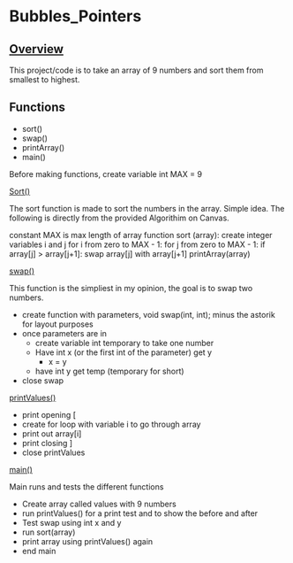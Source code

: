# Bubbles_Pointers

## <ins>Overview</ins>
This project/code is to take an array of 9 numbers and sort them from smallest to highest.

## **Functions**
- sort()
- swap()
- printArray()
- main()

Before making functions, create variable int MAX = 9

<ins>Sort()</ins>

The sort function is made to sort the numbers in the array. Simple idea. 
The following is directly from the provided Algorithim on Canvas.

constant MAX is max length of array
function sort (array):
    create integer variables i and j
    for i from zero to MAX - 1:
        for j from zero to MAX - 1:
            if array[j] > array[j+1]:
                swap array[j] with array[j+1]
                printArray(array)


<ins>swap()</ins>

This function is the simpliest in my opinion, the goal is to swap two numbers.
- create function with parameters, void swap(int, int); minus the astorik for layout purposes
- once parameters are in
	- create variable int temporary to take one number
	- Have int x (or the first int of the parameter) get y
		- x = y
	- have int y get temp (temporary for short)
- close swap

<ins> printValues() </ins>

- print opening [
- create for loop with variable i to go through array
- print out array[i]
- print closing ]
- close printValues

<ins>main()</ins>

Main runs and tests the different functions

- Create array called values with 9 numbers
- run printValues() for a print test and to show the before and after
- Test swap using int x and y
- run sort(array)
- print array using printValues() again
- end main
